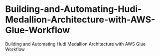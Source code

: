 # Building-and-Automating-Hudi-Medallion-Architecture-with-AWS-Glue-Workflow
Building and Automating Hudi Medallion Architecture with AWS Glue Workflow
